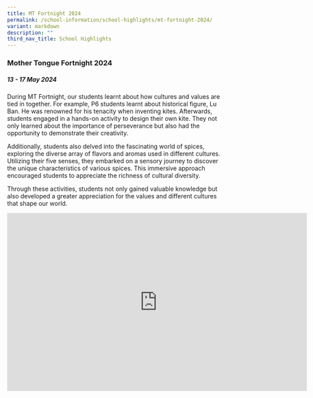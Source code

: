 ```yaml
---
title: MT Fortnight 2024
permalink: /school-information/school-highlights/mt-fortnight-2024/
variant: markdown
description: ""
third_nav_title: School Highlights
---
```

### Mother Tongue Fortnight 2024

##### 13 - 17 May 2024

During MT Fortnight, our students learnt about how cultures and values are tied in together. For example, P6 students learnt about historical figure, Lu Ban. He was renowned for his tenacity when inventing kites. Afterwards, students engaged in a hands-on activity to design their own kite. They not only learned about the importance of perseverance but also had the opportunity to demonstrate their creativity.

Additionally, students also delved into the fascinating world of spices, exploring the diverse array of flavors and aromas used in different cultures. Utilizing their five senses, they embarked on a sensory journey to discover the unique characteristics of various spices. This immersive approach encouraged students to appreciate the richness of cultural diversity.

Through these activities, students not only gained valuable knowledge but also developed a greater appreciation for the values and different cultures that shape our world.

<center><iframe allowfullscreen="" allow="accelerometer; autoplay; clipboard-write; encrypted-media; gyroscope; picture-in-picture; web-share" frameborder="0" title="YouTube video player" src="https://www.youtube.com/embed/cXaQuMNvn0w?si=yBcreL9b5QrIduPo" height="415" width="700"></iframe></center>